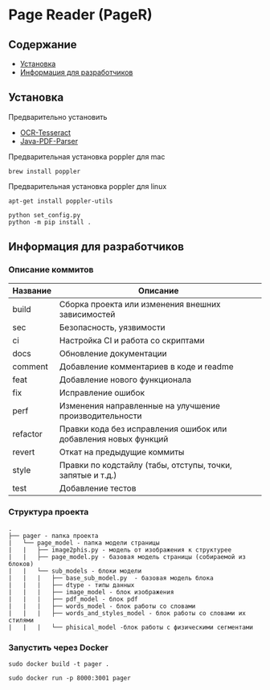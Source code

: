 # Page Reader (PageR)

## Содержание
- [Установка](#установка)
- [Информация для разработчиков](#информация-для-разработчиков)


## Установка
Предварительно установить
- [OCR-Tesseract](https://tesseract-ocr.github.io/tessdoc/Installation.html)
- [Java-PDF-Parser](https://github.com/YRL-AIDA/Java-PDF-Parser/tree/main)

Предварительная установка poppler для mac 
 ```
 brew install poppler
 ```

 Предварительная установка poppler для linux
 ```
 apt-get install poppler-utils
 ```

```
python set_config.py
python -m pip install .
```


## Информация для разработчиков
<!--описание коммитов-->
### Описание коммитов
| Название | Описание                                                        |
|----------|-----------------------------------------------------------------|
| build	   | Сборка проекта или изменения внешних зависимостей               |
| sec      | Безопасность, уязвимости                                        |
| ci       | Настройка CI и работа со скриптами                              |
| docs	   | Обновление документации                                         |
| comment  | Добавление комментариев в коде и readme                         |
| feat	   | Добавление нового функционала                                   |
| fix	   | Исправление ошибок                                              |
| perf	   | Изменения направленные на улучшение производительности          |
| refactor | Правки кода без исправления ошибок или добавления новых функций |
| revert   | Откат на предыдущие коммиты                                     |
| style	   | Правки по кодстайлу (табы, отступы, точки, запятые и т.д.)      |
| test	   | Добавление тестов                                               |

<!--структура проекта -->
### Структура проекта
```
.
├── pager - папка проекта
|   └── page_model - папка модели страницы
|   |   ├── image2phis.py - модель от изображения к структурее
|   |   ├── page_model.py - базовая модель страницы (собираемой из блоков)
|   |   └── sub_models - блоки модели
|   |   |   ├── base_sub_model.py  - базовая модель блока
|   |   |   ├── dtype - типы данных
|   |   |   ├── image_model - блок изображения
|   |   |   ├── pdf_model - блок pdf
|   |   |   ├── words_model - блок работы со словами
|   |   |   ├── words_and_styles_model - блок работы со словами их стилями
|   |   |   └── phisical_model -блок работы с физическими сегментами
```


### Запустить через Docker

```
sudo docker build -t pager .
```
```
sudo docker run -p 8000:3001 pager
```